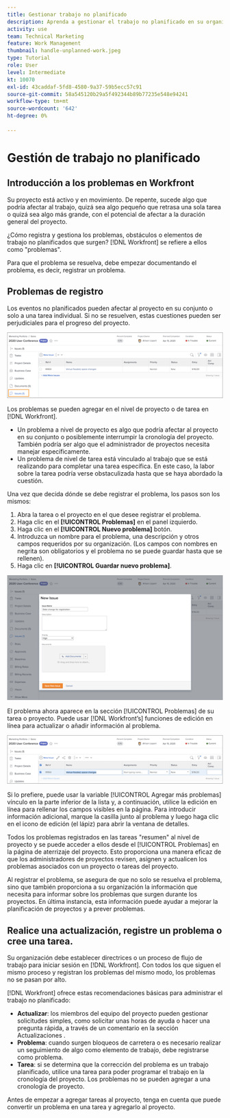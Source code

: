 ```yaml
---
title: Gestionar trabajo no planificado
description: Aprenda a gestionar el trabajo no planificado en su organización con .
activity: use
team: Technical Marketing
feature: Work Management
thumbnail: handle-unplanned-work.jpeg
type: Tutorial
role: User
level: Intermediate
kt: 10070
exl-id: 43caddaf-5fd8-4580-9a37-59b5ecc57c91
source-git-commit: 58a545120b29a5f492344b89b77235e548e94241
workflow-type: tm+mt
source-wordcount: '642'
ht-degree: 0%

---
```


# Gestión de trabajo no planificado

## Introducción a los problemas en Workfront

Su proyecto está activo y en movimiento. De repente, sucede algo que podría afectar al trabajo, quizá sea algo pequeño que retrasa una sola tarea o quizá sea algo más grande, con el potencial de afectar a la duración general del proyecto.

¿Cómo registra y gestiona los problemas, obstáculos o elementos de trabajo no planificados que surgen? [!DNL Workfront] se refiere a ellos como &quot;problemas&quot;.

Para que el problema se resuelva, debe empezar documentando el problema, es decir, registrar un problema.

## Problemas de registro

Los eventos no planificados pueden afectar al proyecto en su conjunto o solo a una tarea individual. Si no se resuelven, estas cuestiones pueden ser perjudiciales para el progreso del proyecto.

![Una imagen del [!UICONTROL Problemas] en [!DNL Workfront]](assets/01-issue-list-project-level-generic.png)

Los problemas se pueden agregar en el nivel de proyecto o de tarea en [!DNL Workfront].

* Un problema a nivel de proyecto es algo que podría afectar al proyecto en su conjunto o posiblemente interrumpir la cronología del proyecto. También podría ser algo que el administrador de proyectos necesita manejar específicamente.
* Un problema de nivel de tarea está vinculado al trabajo que se está realizando para completar una tarea específica. En este caso, la labor sobre la tarea podría verse obstaculizada hasta que se haya abordado la cuestión.

Una vez que decida dónde se debe registrar el problema, los pasos son los mismos:

1. Abra la tarea o el proyecto en el que desee registrar el problema.
1. Haga clic en el **[!UICONTROL Problemas]** en el panel izquierdo.
1. Haga clic en el **[!UICONTROL Nuevo problema]** botón.
1. Introduzca un nombre para el problema, una descripción y otros campos requeridos por su organización. (Los campos con nombres en negrita son obligatorios y el problema no se puede guardar hasta que se rellenen).
1. Haga clic en **[!UICONTROL Guardar nuevo problema]**.

![Una imagen del [!UICONTROL Nuevo problema] ventana [!DNL Workfront]](assets/02-create-issue-details-window.png)

El problema ahora aparece en la sección [!UICONTROL Problemas] de su tarea o proyecto. Puede usar [!DNL Workfront’s] funciones de edición en línea para actualizar o añadir información al problema.

![Una imagen de [!DNL Workfront’s] funciones de edición en línea para actualizar o añadir información al problema](assets/03-issue-list-inline-editing.png)

Si lo prefiere, puede usar la variable [!UICONTROL Agregar más problemas] vínculo en la parte inferior de la lista y, a continuación, utilice la edición en línea para rellenar los campos visibles en la página. Para introducir información adicional, marque la casilla junto al problema y luego haga clic en el icono de edición (el lápiz) para abrir la ventana de detalles.

Todos los problemas registrados en las tareas &quot;resumen&quot; al nivel de proyecto y se puede acceder a ellos desde el [!UICONTROL Problemas] en la página de aterrizaje del proyecto. Esto proporciona una manera eficaz de que los administradores de proyectos revisen, asignen y actualicen los problemas asociados con un proyecto o tareas del proyecto.

Al registrar el problema, se asegura de que no solo se resuelva el problema, sino que también proporciona a su organización la información que necesita para informar sobre los problemas que surgen durante los proyectos. En última instancia, esta información puede ayudar a mejorar la planificación de proyectos y a prever problemas.

<!-- 
Learn more graphic and documentation articles/links
* Create issues
* Delete issues
* Edit issues
* View issues
-->

## Realice una actualización, registre un problema o cree una tarea.

Su organización debe establecer directrices o un proceso de flujo de trabajo para iniciar sesión en [!DNL Workfront]. Con todos los que siguen el mismo proceso y registran los problemas del mismo modo, los problemas no se pasan por alto.

[!DNL Workfront] ofrece estas recomendaciones básicas para administrar el trabajo no planificado:

* **Actualizar**: los miembros del equipo del proyecto pueden gestionar solicitudes simples, como solicitar unas horas de ayuda o hacer una pregunta rápida, a través de un comentario en la sección Actualizaciones .
* **Problema**: cuando surgen bloqueos de carretera o es necesario realizar un seguimiento de algo como elemento de trabajo, debe registrarse como problema.
* **Tarea**: si se determina que la corrección del problema es un trabajo planificado, utilice una tarea para poder programar el trabajo en la cronología del proyecto. Los problemas no se pueden agregar a una cronología de proyecto.

Antes de empezar a agregar tareas al proyecto, tenga en cuenta que puede convertir un problema en una tarea y agregarlo al proyecto. <!-- Learn how to do this in Section 3 of this learning path. -->
